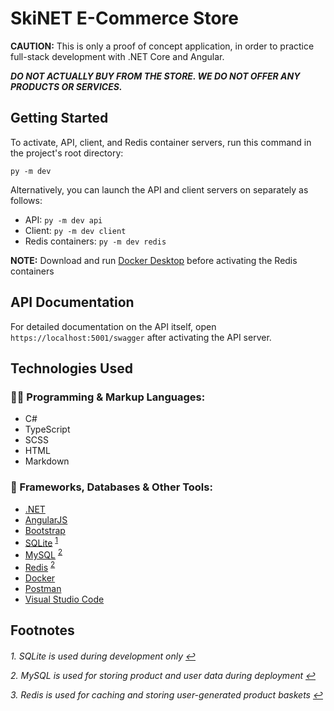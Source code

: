 # SkiNET E-Commerce Store

**CAUTION:** This is only a proof of concept application, in order to practice full-stack development with .NET Core and Angular. 

***DO NOT ACTUALLY BUY FROM THE STORE. WE DO NOT OFFER ANY PRODUCTS OR SERVICES.***

## Getting Started

To activate, API, client, and Redis container servers, run this command in the project's root directory:
```
py -m dev
```
Alternatively, you can launch the API and client servers on separately as follows:
* API: `py -m dev api`
* Client: `py -m dev client`
* Redis containers: `py -m dev redis`

**NOTE:** Download and run [Docker Desktop](https://www.docker.com/products/docker-desktop/) before activating the Redis containers 

## API Documentation

For detailed documentation on the API itself, open `https://localhost:5001/swagger` after activating the API server.

## Technologies Used

### 👨‍💻 Programming & Markup Languages:
* C#
* TypeScript
* SCSS
* HTML
* Markdown

### 🧰 Frameworks, Databases & Other Tools:
* [.NET](https://dotnet.microsoft.com/en-us/)
* [AngularJS](https://angular.io)
* [Bootstrap](https://getbootstrap.com/docs/4.6/getting-started/introduction/)
* [SQLite](https://sqlite.com/index.html) <sup id="a1">[1](#f1)</sup>
* [MySQL](http://mysql.com) <sup id="a2">[2](#f2)</sup>
* [Redis](https://redis.io) <sup id="a3">[2](#f3)</sup>
* [Docker](https://www.docker.com/products/docker-desktop/)
* [Postman](https://www.postman.com)
* [Visual Studio Code](https://code.visualstudio.com)

## Footnotes

<h6>

  <a id="#f1">1.</a> SQLite is used during development only [↩](#a1) 

  <a id="#f2">2.</a> MySQL is used for storing product and user data during deployment [↩](#a2)

  <a id="#f3">3.</a> Redis is used for caching and storing user-generated product baskets [↩](#a3)
</h6>